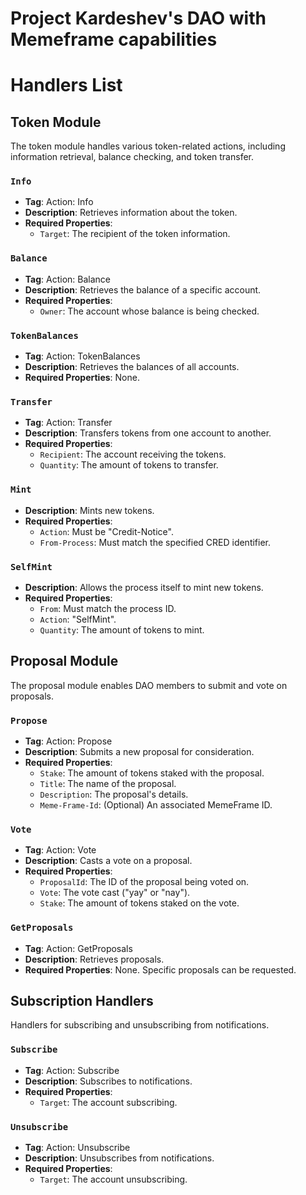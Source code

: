 # Project Kardeshev's DAO with Memeframe capabilities

# Handlers List

## Token Module

The token module handles various token-related actions, including information retrieval, balance checking, and token transfer.

### `Info`
- **Tag**: Action: Info
- **Description**: Retrieves information about the token.
- **Required Properties**:
  - `Target`: The recipient of the token information.

### `Balance`
- **Tag**: Action: Balance
- **Description**: Retrieves the balance of a specific account.
- **Required Properties**:
  - `Owner`: The account whose balance is being checked.

### `TokenBalances`
- **Tag**: Action: TokenBalances
- **Description**: Retrieves the balances of all accounts.
- **Required Properties**: None.

### `Transfer`
- **Tag**: Action: Transfer
- **Description**: Transfers tokens from one account to another.
- **Required Properties**:
  - `Recipient`: The account receiving the tokens.
  - `Quantity`: The amount of tokens to transfer.

### `Mint`
- **Description**: Mints new tokens.
- **Required Properties**:
  - `Action`: Must be "Credit-Notice".
  - `From-Process`: Must match the specified CRED identifier.

### `SelfMint`
- **Description**: Allows the process itself to mint new tokens.
- **Required Properties**:
  - `From`: Must match the process ID.
  - `Action`: "SelfMint".
  - `Quantity`: The amount of tokens to mint.

## Proposal Module

The proposal module enables DAO members to submit and vote on proposals.

### `Propose`
- **Tag**: Action: Propose
- **Description**: Submits a new proposal for consideration.
- **Required Properties**:
  - `Stake`: The amount of tokens staked with the proposal.
  - `Title`: The name of the proposal.
  - `Description`: The proposal's details.
  - `Meme-Frame-Id`: (Optional) An associated MemeFrame ID.

### `Vote`
- **Tag**: Action: Vote
- **Description**: Casts a vote on a proposal.
- **Required Properties**:
  - `ProposalId`: The ID of the proposal being voted on.
  - `Vote`: The vote cast ("yay" or "nay").
  - `Stake`: The amount of tokens staked on the vote.

### `GetProposals`
- **Tag**: Action: GetProposals
- **Description**: Retrieves proposals.
- **Required Properties**: None. Specific proposals can be requested.

## Subscription Handlers

Handlers for subscribing and unsubscribing from notifications.

### `Subscribe`
- **Tag**: Action: Subscribe
- **Description**: Subscribes to notifications.
- **Required Properties**:
  - `Target`: The account subscribing.

### `Unsubscribe`
- **Tag**: Action: Unsubscribe
- **Description**: Unsubscribes from notifications.
- **Required Properties**:
  - `Target`: The account unsubscribing.
